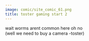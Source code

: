 ```yaml
---
image: comic/site_comic_61.png
title: toster gaming start 2
---
```

wait worms arent common here oh no  
(well we need to buy a camera -toster)
